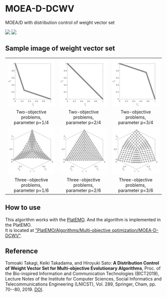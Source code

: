 # MOEA-D-DCWV
 MOEA/D with distribution control of weight vector set

![](https://img.shields.io/github/languages/code-size/tomtkg/MOEA-D-DCWV)
![](https://img.shields.io/github/last-commit/tomtkg/MOEA-D-DCWV)


## Sample image of weight vector set
||||
|:-:|:-:|:-:|
|![image](image/M2_1.svg)|![image](image/M2_2.svg)|![image](image/M2_3.svg)|
|Two-objective problems,<br>parameter p=1/4|Two-objective problems,<br>parameter p=2/4|Two-objective  problems,<br>parameter p=3/4|
|![image](image/M3_1.svg)|![image](image/M3_2.svg)|![image](image/M3_3.svg)|
|Three-objective problems,<br>parameter p=1/6|Three-objective problems,<br>parameter p=2/6|Three-objective  problems,<br>parameter p=3/6|

## How to use
This algorithm works with the [PlatEMO](https://github.com/BIMK/PlatEMO). And the algorithm is implemented in the PlatEMO.  
It is located at ["PlatEMO/Algorithms/Multi-objective optimization/MOEA-D-DCWV"](https://github.com/BIMK/PlatEMO/tree/master/PlatEMO/Algorithms/Multi-objective%20optimization/MOEA-D-DCWV).

## Reference
Tomoaki Takagi, Keiki Takadama, and Hiroyuki Sato: **A Distribution Control of Weight Vector Set for Multi-objective Evolutionary Algorithms**,  Proc. of the Bio-inspired Information and Communication Technologies (BICT2019), Lecture Notes of the Institute for Computer Sciences, Social Informatics and Telecommunications Engineering (LNICST), Vol. 289, Springer, Cham, pp. 70--80, 2019. [DOI](https://doi.org/10.1007/978-3-030-24202-2_6).
